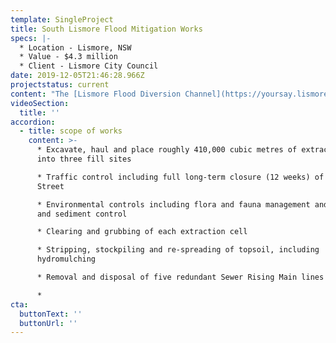 ```yaml
---
template: SingleProject
title: South Lismore Flood Mitigation Works
specs: |-
  * Location - Lismore, NSW 
  * Value - $4.3 million 
  * Client - Lismore City Council
date: 2019-12-05T21:46:28.966Z
projectstatus: current
content: "The [Lismore Flood Diversion Channel](https://yoursay.lismore.nsw.gov.au/south-lismore-flood-mitigation-works) involves the excavation and placement of roughly 410,000m3 of material including, stripping and re-spreading of topsoil, revegetation works and the removal of existing Sewer Rising Mains.\r\n\nThe Lismore City Council has designed the flood diversion channel to provide flood mitigation to the city. Flood modelling undertaken in 2016 suggest the Flood Diversion Channel will reduce peak water levels in the CBD, North Lismore and South Lismore by as much as 100mm during a 1 in 100 year flood event.\n\nThe Diversion Channel will achieve this by: \n\n* Providing for a more even flow of floodwaters through the cross-section of the floodway \n* Reduce floodwater from Leycester Creek \n* Increase the cross-sectional area equivalent to the areas which abut the channel being excavated."
videoSection:
  title: ''
accordion:
  - title: scope of works
    content: >-
      * Excavate, haul and place roughly 410,000 cubic metres of extracted fill
      into three fill sites

      * Traffic control including full long-term closure (12 weeks) of Caniaba
      Street

      * Environmental controls including flora and fauna management and erosion
      and sediment control

      * Clearing and grubbing of each extraction cell

      * Stripping, stockpiling and re-spreading of topsoil, including
      hydromulching

      * Removal and disposal of five redundant Sewer Rising Main lines

      *
cta:
  buttonText: ''
  buttonUrl: ''
---
```


